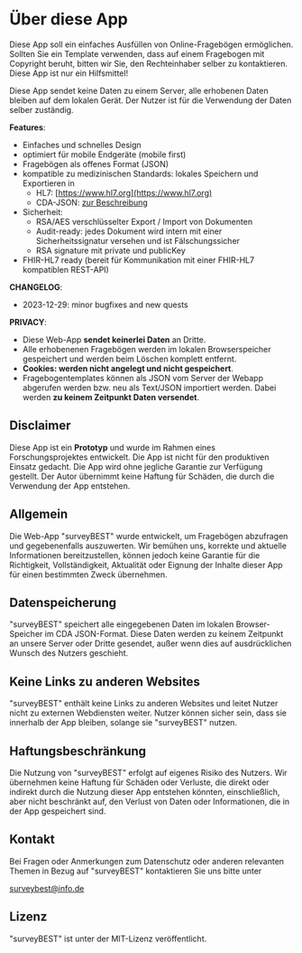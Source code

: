# Über diese App

Diese App soll ein einfaches Ausfüllen von Online-Fragebögen ermöglichen. Sollten Sie ein Template verwenden, dass auf einem Fragebogen mit Copyright beruht, bitten wir Sie, den Rechteinhaber selber zu kontaktieren. Diese App ist nur ein Hilfsmittel!

Diese App sendet keine Daten zu einem Server, alle erhobenen Daten bleiben auf dem lokalen Gerät. Der Nutzer ist für die Verwendung der Daten selber zuständig.

**Features**:

- Einfaches und schnelles Design
- optimiert für mobile Endgeräte (mobile first)
- Fragebögen als offenes Format (JSON)
- kompatible zu medizinischen Standards: lokales Speichern und Exportieren in
  - HL7: [https://www.hl7.org](https://www.hl7.org)
  - CDA-JSON: [zur Beschreibung](https://build.fhir.org/ig/HL7/cda-core-2.0/branches/master/StructureDefinition-ClinicalDocument.profile.json.html)
- Sicherheit:
  - RSA/AES verschlüsselter Export / Import von Dokumenten
  - Audit-ready: jedes Dokument wird intern mit einer Sicherheitssignatur versehen und ist Fälschungssicher
  - RSA signature mit private und publicKey
- FHIR-HL7 ready (bereit für Kommunikation mit einer FHIR-HL7 kompatiblen REST-API)

**CHANGELOG**:

- 2023-12-29: minor bugfixes and new quests

**PRIVACY**:

- Diese Web-App **sendet keinerlei Daten** an Dritte.
- Alle erhobenenen Fragebögen werden im lokalen Browserspeicher gespeichert und werden beim Löschen komplett entfernt.
- **Cookies: werden nicht angelegt und nicht gespeichert**.
- Fragebogentemplates können als JSON vom Server der Webapp abgerufen werden bzw. neu als Text/JSON importiert werden. Dabei werden **zu keinem Zeitpunkt Daten versendet**.

## Disclaimer

Diese App ist ein **Prototyp** und wurde im Rahmen eines Forschungsprojektes entwickelt. Die App ist nicht für den produktiven Einsatz gedacht. Die App wird ohne jegliche Garantie zur Verfügung gestellt. Der Autor übernimmt keine Haftung für Schäden, die durch die Verwendung der App entstehen.

## Allgemein

Die Web-App "surveyBEST" wurde entwickelt, um Fragebögen abzufragen und gegebenenfalls auszuwerten. Wir bemühen uns, korrekte und aktuelle Informationen bereitzustellen, können jedoch keine Garantie für die Richtigkeit, Vollständigkeit, Aktualität oder Eignung der Inhalte dieser App für einen bestimmten Zweck übernehmen.

## Datenspeicherung

"surveyBEST" speichert alle eingegebenen Daten im lokalen Browser-Speicher im CDA JSON-Format. Diese Daten werden zu keinem Zeitpunkt an unsere Server oder Dritte gesendet, außer wenn dies auf ausdrücklichen Wunsch des Nutzers geschieht.

## Keine Links zu anderen Websites

"surveyBEST" enthält keine Links zu anderen Websites und leitet Nutzer nicht zu externen Webdiensten weiter. Nutzer können sicher sein, dass sie innerhalb der App bleiben, solange sie "surveyBEST" nutzen.

## Haftungsbeschränkung

Die Nutzung von "surveyBEST" erfolgt auf eigenes Risiko des Nutzers. Wir übernehmen keine Haftung für Schäden oder Verluste, die direkt oder indirekt durch die Nutzung dieser App entstehen könnten, einschließlich, aber nicht beschränkt auf, den Verlust von Daten oder Informationen, die in der App gespeichert sind.

## Kontakt

Bei Fragen oder Anmerkungen zum Datenschutz oder anderen relevanten Themen in Bezug auf "surveyBEST" kontaktieren Sie uns bitte unter

surveybest@info.de

## Lizenz

"surveyBEST" ist unter der MIT-Lizenz veröffentlicht.
